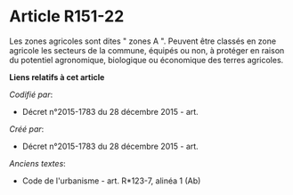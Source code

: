 # Article R151-22

Les zones agricoles sont dites " zones A ". Peuvent être classés en zone agricole les secteurs de la commune, équipés ou non,
à protéger en raison du potentiel agronomique, biologique ou économique des terres agricoles.

**Liens relatifs à cet article**

_Codifié par_:

  - Décret n°2015-1783 du 28 décembre 2015 - art.

_Créé par_:

  - Décret n°2015-1783 du 28 décembre 2015 - art.

_Anciens textes_:

  - Code de l'urbanisme - art. R*123-7, alinéa 1 (Ab)
